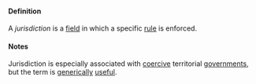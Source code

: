 #### Definition

A *jurisdiction* is a [field](https://github.com/gcassel/Modular-Organizing-Terminology/blob/master/terms/field.md) in which a specific [rule](https://github.com/gcassel/Modular-Organizing-Terminology/blob/master/terms/rule.md) is enforced.

#### Notes

Jurisdiction is especially associated with [coercive](https://github.com/gcassel/Modular-Organizing-Terminology/blob/master/terms/coerce.md) territorial [governments](https://github.com/gcassel/Modular-Organizing-Terminology/blob/master/terms/govern.md), but the term is [generically](https://github.com/gcassel/Modular-Organizing-Terminology/blob/master/terms/generic.md) [useful](https://github.com/gcassel/Modular-Organizing-Terminology/blob/master/terms/use.md).

